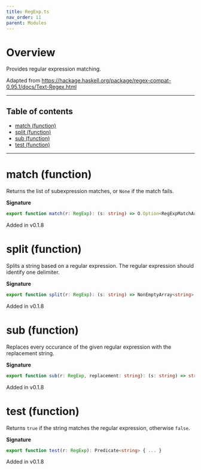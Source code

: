 ```yaml
---
title: RegExp.ts
nav_order: 11
parent: Modules
---
```


# Overview

Provides regular expression matching.

Adapted from https://hackage.haskell.org/package/regex-compat-0.95.1/docs/Text-Regex.html

---

<h2 class="text-delta">Table of contents</h2>

- [match (function)](#match-function)
- [split (function)](#split-function)
- [sub (function)](#sub-function)
- [test (function)](#test-function)

---

# match (function)

Returns the list of subexpression matches, or `None` if the match fails.

**Signature**

```ts
export function match(r: RegExp): (s: string) => O.Option<RegExpMatchArray> { ... }
```

Added in v0.1.8

# split (function)

Splits a string based on a regular expression. The regular expression
should identify one delimiter.

**Signature**

```ts
export function split(r: RegExp): (s: string) => NonEmptyArray<string> { ... }
```

Added in v0.1.8

# sub (function)

Replaces every occurance of the given regular expression
with the replacement string.

**Signature**

```ts
export function sub(r: RegExp, replacement: string): (s: string) => string { ... }
```

Added in v0.1.8

# test (function)

Returns `true` if the string matches the regular expression,
otherwise `false`.

**Signature**

```ts
export function test(r: RegExp): Predicate<string> { ... }
```

Added in v0.1.8
